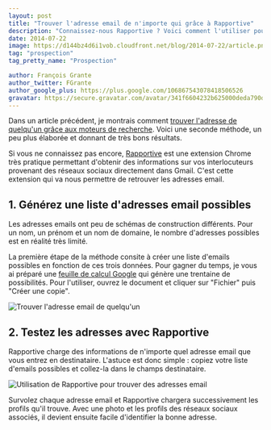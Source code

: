 ```yaml
---
layout: post
title: "Trouver l'adresse email de n'importe qui grâce à Rapportive"
description: "Connaissez-nous Rapportive ? Voici comment l'utiliser pour retrouver n'importe quelle adresse email."
date: 2014-07-22
image: https://d144bz4d6i1vob.cloudfront.net/blog/2014-07-22/article.png
tag: "prospection"
tag_pretty_name: "Prospection"

author: François Grante
author_twitter: FGrante
author_google_plus: https://plus.google.com/106867543078418506526
gravatar: https://secure.gravatar.com/avatar/341f6604232b625000deda790d8d39cd?d=mm&s=30&r=G
---
```


Dans un article précédent, je montrais comment <a href="http://blog.firmapi.com/trouver-adresse-email-personne-moteurs-recherche/">trouver l'adresse de quelqu'un grâce aux moteurs de recherche</a>. Voici une seconde
 méthode, un peu plus élaborée et donnant de très bons résultats.

Si vous ne connaissez pas encore, <a href="https://rapportive.com/" target="_blank">Rapportive</a> est une extension Chrome très pratique permettant d'obtenir des informations sur vos interlocuteurs provenant des réseaux sociaux directement dans Gmail. C'est cette extension qui va nous permettre de retrouver les adresses email.

## 1. Générez une liste d'adresses email possibles

Les adresses emails ont peu de schémas de construction différents. Pour un nom, un prénom et un nom de domaine, le nombre d'adresses possibles est en réalité très limité.

La première étape de la méthode consite à créer une liste d'emails possibles en fonction de ces trois données. Pour gagner du temps, je vous ai préparé une <a href="https://docs.google.com/spreadsheet/ccc?key=0Ag25ZtrwpSLpdHk0NWR3c2o2YW43TExrNk5fdWttV2c" target="_blank">feuille de calcul Google</a> qui génère une trentaine de possibilités. Pour l'utiliser, ouvrez le document et cliquer sur "Fichier" puis "Créer une copie".

<img class="img-responsive" alt="Trouver l'adresse email de quelqu'un" src="https://d144bz4d6i1vob.cloudfront.net/blog/2014-07-22/google_sreadsheet_email_rapportive.png" />

## 2. Testez les adresses avec Rapportive

Rapportive charge des informations de n'importe quel adresse email que vous entrez en destinataire. L'astuce est donc simple : copiez votre liste d'emails possibles et collez-la dans le champs destinataire.

<img class="img-responsive" alt="Utilisation de Rapportive pour trouver des adresses email" src="https://d144bz4d6i1vob.cloudfront.net/blog/2014-07-22/sean_parker_rapportive.png" />

Survolez chaque adresse email et Rapportive chargera successivement les profils qu'il trouve. Avec une photo et les profils des réseaux sociaux associés, il devient ensuite facile d'identifier la bonne adresse.